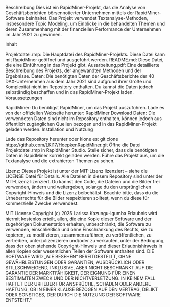 Beschreibung
Dies ist ein RapidMiner-Projekt, das die Analyse von Geschäftsberichten börsennotierter Unternehmen mittels der RapidMiner-Software beinhaltet. Das Projekt verwendet Textanalyse-Methoden, insbesondere Topic Modeling, um Einblicke in die behandelten Themen und deren Zusammenhang mit der finanziellen Performance der Unternehmen im Jahr 2021 zu gewinnen.

Inhalt

Projektdatei.rmp: Die Hauptdatei des RapidMiner-Projekts. Diese Datei kann mit RapidMiner geöffnet und ausgeführt werden.
README.md: Diese Datei, die eine Einführung in das Projekt gibt.
Ausarbeitung.pdf: Eine detaillierte Beschreibung des Projekts, der angewandten Methoden und der Ergebnisse.
Daten: Die benötigten Daten der Geschäftsberichte der 40 DAX-Unternehmen aus dem Jahr 2021 sind aufgrund ihrer Größe und Komplexität nicht im Repository enthalten. Du kannst die Daten jedoch selbständig beschaffen und in das RapidMiner-Projekt laden.
Voraussetzungen

RapidMiner: Du benötigst RapidMiner, um das Projekt auszuführen. Lade es von der offiziellen Webseite herunter: RapidMiner Download
Daten: Die verwendeten Daten sind nicht im Repository enthalten, können jedoch aus öffentlich zugänglichen Quellen bezogen und in das RapidMiner-Projekt geladen werden.
Installation und Nutzung

Lade das Repository herunter oder klone es: git clone https://github.com/LKI17/HoepkenRapidMiner.git
Öffne die Datei Projektdatei.rmp in RapidMiner Studio.
Stelle sicher, dass die benötigten Daten in RapidMiner korrekt geladen werden.
Führe das Projekt aus, um die Textanalyse und die extrahierten Themen zu sehen.

Lizenz: Dieses Projekt ist unter der MIT-Lizenz lizenziert – siehe die LICENSE Datei für Details. Alle Dateien in diesem Repository sind unter der MIT-Lizenz lizenziert. Du kannst den Code, die Dateien und die Bilder frei verwenden, ändern und weitergeben, solange du den ursprünglichen Copyright-Hinweis und die Lizenz beibehältst. Beachte bitte, dass du die Urheberrechte für die Bilder respektieren solltest, wenn du diese für kommerzielle Zwecke verwendest.

MIT License Copyright (c) 2025 Larissa Kazungu-Igumba Erlaubnis wird hiermit kostenlos erteilt, allen, die eine Kopie dieser Software und der zugehörigen Dokumentation erhalten, unbeschränkt, die Software zu verwenden, einschließlich und ohne Einschränkung des Rechts, sie zu kopieren, zu modifizieren, zusammenzuführen, zu veröffentlichen, zu vertreiben, unterzulizenzieren und/oder zu verkaufen, unter der Bedingung, dass der oben stehende Copyright-Hinweis und dieser Erlaubnishinweis in allen Kopien oder wesentlichen Teilen der Software enthalten sind. DIE SOFTWARE WIRD „WIE BESEHEN“ BEREITGESTELLT, OHNE GEWÄHRLEISTUNGEN ODER GARANTIEN, AUSDRÜCKLICH ODER STILLSCHWEIGEND, INKLUSIVE, ABER NICHT BESCHRÄNKT AUF DIE GARANTIE DER MARKTFÄHIGKEIT, DER EIGNUNG FÜR EINEN BESTIMMTEN ZWECK UND DER NICHTVERLETZUNG. IN KEINEM FALL HAFTET DER URHEBER FÜR ANSPRÜCHE, SCHÄDEN ODER ANDERE HAFTUNG, OB IN EINER KLAUSE BEZOGEN AUF DEN VERTRAG, DELIKT ODER SONSTIGES, DER DURCH DIE NUTZUNG DER SOFTWARE ENTSTEHT."
